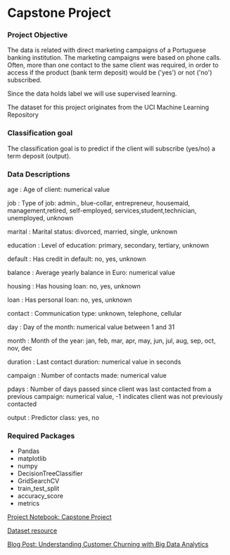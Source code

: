 # Capstone Project 

### Project Objective

The data is related with direct marketing campaigns of a Portuguese banking institution. The marketing campaigns were based on phone calls. Often, more than one contact to the same client was required, in order to access if the product (bank term deposit) would be ('yes') or not ('no') subscribed.

Since the data holds label we will use supervised learning.

The dataset for this project originates from the UCI Machine Learning Repository

### Classification goal
The classification goal is to predict if the client will subscribe (yes/no) a term deposit (output).

### Data Descriptions

age : Age of client: numerical value

job	: Type of job: admin., blue-collar, entrepreneur, housemaid, management,retired, self-employed, services,student,technician, unemployed, unknown

marital : Marital status: divorced, married, single, unknown

education : Level of education: primary, secondary, tertiary, unknown

default : Has credit in default: no, yes, unknown

balance : Average yearly balance in Euro: numerical value

housing : Has housing loan: no, yes, unknown

loan : Has personal loan: no, yes, unknown

contact : Communication type: unknown, telephone, cellular

day : Day of the month: numerical value between 1 and 31

month : Month of the year: jan, feb, mar, apr, may, jun, jul, aug, sep, oct, nov, dec

duration : Last contact duration: numerical value in seconds

campaign : Number of contacts made: numerical value

pdays : Number of days passed since client was last contacted from a previous campaign: numerical value, -1 indicates client was not previously contacted

output : Predictor class: yes, no

### Required Packages

* Pandas
* matplotlib
* numpy
* DecisionTreeClassifier
* GridSearchCV
* train_test_split
* accuracy_score
* metrics


[Project Notebook: Capstone Project](https://github.com/abdulazizatty/Capstone/blob/master/Capstone.ipynb)

[Dataset resource](https://archive.ics.uci.edu/ml/datasets/Bank+Marketing#)

[Blog Post: Understanding Customer Churning with Big Data Analytics](https://medium.com/@bowenchen/understanding-customer-churning-with-big-data-analytics-70ce4eb17669)

